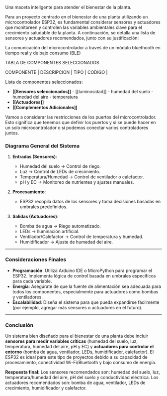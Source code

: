 Una maceta inteligente para atender el bienestar de la planta. 

Para un proyecto centrado en el bienestar de una planta utilizando un microcontrolador ESP32, es fundamental considerar sensores y actuadores que monitoreen y controlen las variables ambientales clave para el crecimiento saludable de la planta. A continuación, se detalla una lista de sensores y actuadores recomendados, junto con su justificación:


La comunicación del microcontrolador a traveś de un módulo bluethooth en tiempo real y de bajo consumo (BLE)

TABLA DE COMPONENTES SELECCIONADOS

COMPONENTE | DESCRIPCION | TIPO | CODIGO | 


Lista de componentes seleccionados:
- **[[Sensores seleccionados]]**
		- [[luminosidad]]
		- humedad del suelo
		- humedad del aire
		- temperatura
- **[[Actuadores]]**
- **[[Complementos Adicionales]]**

Vamos a considerar las restricciones de los puertos del microcontrolador. Esto significa que tenemos que definir los puertos y si se puede hacer en un solo microcontrolador o si podemos conectar varios controladores juntos. 

### **Diagrama General del Sistema**

1. **Entradas (Sensores)**:
   - Humedad del suelo → Control de riego.
   - Luz → Control de LEDs de crecimiento.
   - Temperatura/Humedad → Control de ventilador o calefactor.
   - pH y EC → Monitoreo de nutrientes y ajustes manuales.

2. **Procesamiento**:
   - ESP32 recopila datos de los sensores y toma decisiones basadas en umbrales predefinidos.

3. **Salidas (Actuadores)**:
   - Bomba de agua → Riego automatizado.
   - LEDs → Iluminación artificial.
   - Ventilador/Calefactor → Control de temperatura y humedad.
   - Humidificador → Ajuste de humedad del aire.

---

### **Consideraciones Finales**

- **Programación**: Utiliza Arduino IDE o MicroPython para programar el ESP32. Implementa lógica de control basada en umbrales específicos para cada variable.
- **Energía**: Asegúrate de que la fuente de alimentación sea adecuada para todos los componentes, especialmente para actuadores como bombas y ventiladores.
- **Escalabilidad**: Diseña el sistema para que pueda expandirse fácilmente (por ejemplo, agregar más sensores o actuadores en el futuro).

---

### **Conclusión**

Un sistema bien diseñado para el bienestar de una planta debe incluir **sensores para medir variables críticas** (humedad del suelo, luz, temperatura, humedad del aire, pH y EC) y **actuadores para controlar el entorno** (bomba de agua, ventilador, LEDs, humidificador, calefactor). El ESP32 es ideal para este tipo de proyectos debido a su capacidad de procesamiento, conectividad Wi-Fi/Bluetooth y bajo consumo de energía.

**Respuesta final:**
Los sensores recomendados son: humedad del suelo, luz, temperatura/humedad del aire, pH del suelo y conductividad eléctrica. Los actuadores recomendados son: bomba de agua, ventilador, LEDs de crecimiento, humidificador y calefactor.


